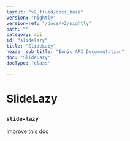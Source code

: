 ```yaml
---
layout: "v2_fluid/docs_base"
version: "nightly"
versionHref: "/docs/v2/nightly"
path: ""
category: api
id: "slidelazy"
title: "SlideLazy"
header_sub_title: "Ionic API Documentation"
doc: "SlideLazy"
docType: "class"

---
```










<h1 class="api-title">
<a class="anchor" name="slide-lazy" href="#slide-lazy"></a>

SlideLazy
<h3><code>slide-lazy</code></h3>






</h1>

<a class="improve-v2-docs" href="http://github.com/driftyco/ionic/edit/master//src/components/slides/slides.ts#L875">
Improve this doc
</a>











<!-- @usage tag -->


<!-- @property tags -->



<!-- instance methods on the class -->


<!-- related link --><!-- end content block -->


<!-- end body block -->

